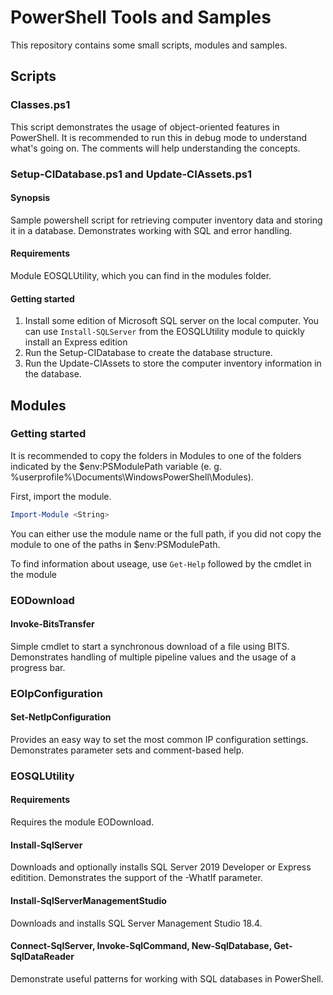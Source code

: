# PowerShell Tools and Samples

This repository contains some small scripts, modules and samples.

## Scripts

### Classes.ps1

This script demonstrates the usage of object-oriented features in PowerShell. It is recommended to run this in debug mode to understand what's going on. The comments will help understanding the concepts.

### Setup-CIDatabase.ps1 and Update-CIAssets.ps1

#### Synopsis

Sample powershell script for retrieving computer inventory data and storing it in a database. Demonstrates working with SQL and error handling.

#### Requirements

Module EOSQLUtility, which you can find in the modules folder.

#### Getting started

1. Install some edition of Microsoft SQL server on the local computer. You can use ````Install-SQLServer```` from the EOSQLUtility module to quickly install an Express edition
2. Run the Setup-CIDatabase to create the database structure.
3. Run the Update-CIAssets to store the computer inventory information in the database.

## Modules

### Getting started

It is recommended to copy the folders in Modules to one of the folders indicated by the $env:PSModulePath variable (e. g. %userprofile%\Documents\WindowsPowerShell\Modules).

First, import the module.

````powershell
Import-Module <String>
````

You can either use the module name or the full path, if you did not copy the module to one of the paths in $env:PSModulePath.

To find information about useage, use ```Get-Help``` followed by the cmdlet in the module

### EODownload

#### Invoke-BitsTransfer

Simple cmdlet to start a synchronous download of a file using BITS. Demonstrates handling of multiple pipeline values and the usage of a progress bar.

### EOIpConfiguration

#### Set-NetIpConfiguration

Provides an easy way to set the most common IP configuration settings. Demonstrates parameter sets and comment-based help.

### EOSQLUtility

#### Requirements

Requires the module EODownload.

#### Install-SqlServer

Downloads and optionally installs SQL Server 2019 Developer or Express editition. Demonstrates the support of the -WhatIf parameter.

#### Install-SqlServerManagementStudio

Downloads and installs SQL Server Management Studio 18.4.

#### Connect-SqlServer, Invoke-SqlCommand, New-SqlDatabase, Get-SqlDataReader

Demonstrate useful patterns for working with SQL databases in PowerShell.
